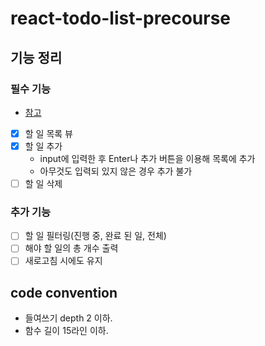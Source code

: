 # react-todo-list-precourse

## 기능 정리

### 필수 기능

- [참고](https://todomvc.com/examples/react/dist/)
- [x] 할 일 목록 뷰
- [x] 할 일 추가
  - input에 입력한 후 Enter나 추가 버튼을 이용해 목록에 추가
  - 아무것도 입력되 있지 않은 경우 추가 불가
- [ ] 할 일 삭제

### 추가 기능

- [ ] 할 일 필터링(진행 중, 완료 된 일, 전체)
- [ ] 해야 할 일의 총 개수 출력
- [ ] 새로고침 시에도 유지

## code convention

- 들여쓰기 depth 2 이하.
- 함수 길이 15라인 이하.
